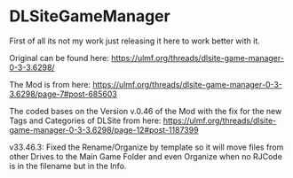 # DLSiteGameManager

First of all its not my work just releasing it here to work better with it.

Original can be found here: https://ulmf.org/threads/dlsite-game-manager-0-3-3.6298/

The Mod is from here: https://ulmf.org/threads/dlsite-game-manager-0-3-3.6298/page-7#post-685603

The coded bases on the Version v.0.46 of the Mod with the fix for the new Tags and Categories of DLSite from here: 
https://ulmf.org/threads/dlsite-game-manager-0-3-3.6298/page-12#post-1187399

v33.46.3:
Fixed the Rename/Organize by template so it will move files from other Drives to the Main Game Folder and 
even Organize when no RJCode is in the filename but in the Info.
